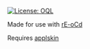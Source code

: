 [![License: OQL](https://badgers.space/badge/License/OQL/pink)](https://oql.avris.it/license/v1.1)

Made for use with [rE-oCd](https://modrinth.com/resourcepack/re-ocd)

Requires [applskin](https://modrinth.com/mod/appleskin)
